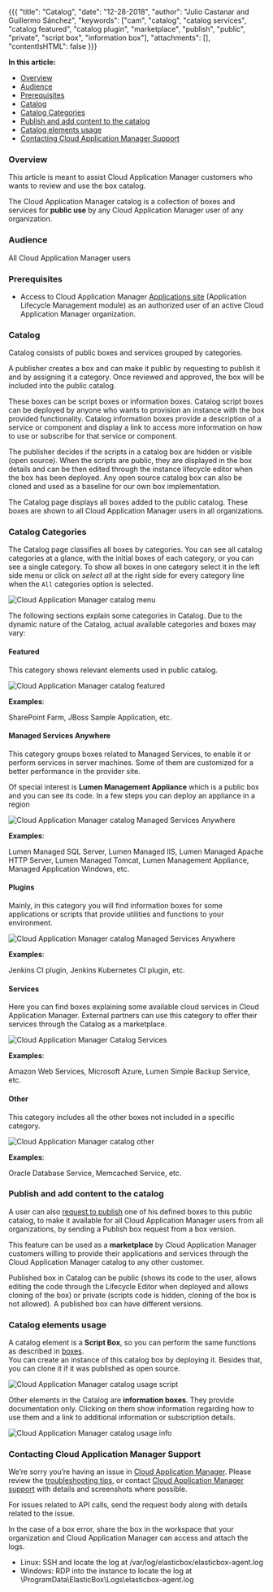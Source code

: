 {{{
"title": "Catalog",
"date": "12-28-2018",
"author": "Julio Castanar and Guillermo Sánchez",
"keywords": ["cam", "catalog", "catalog services", "catalog featured", "catalog plugin", "marketplace", "publish", "public", "private", "script box", "information box"],
"attachments": [],
"contentIsHTML": false
}}}

**In this article:**

* [Overview](#overview)
* [Audience](#audience)
* [Prerequisites](#prerequisites)
* [Catalog](#catalog)
* [Catalog Categories](#catalog-categories)
* [Publish and add content to the catalog](#publish-and-add-content-to-the-catalog)
* [Catalog elements usage](#catalog-elements-usage)
* [Contacting Cloud Application Manager Support](#contacting-cloud-application-manager-support)

### Overview

This article is meant to assist Cloud Application Manager customers who wants to review and use the box catalog.  

The Cloud Application Manager catalog is a collection of boxes and services for **public use** by any Cloud Application Manager user of any organization.

### Audience

All Cloud Application Manager users

### Prerequisites

* Access to Cloud Application Manager [Applications site](https://cam.ctl.io/#/dashboard) (Application Lifecycle Management module) as an authorized user of an active Cloud Application Manager organization.

### Catalog

Catalog consists of public boxes and services grouped by categories.

A publisher creates a box and can make it public by requesting to publish it and by assigning it a category. Once reviewed and approved, the box will be included into the public catalog.

These boxes can be script boxes or information boxes. Catalog script boxes can be deployed by anyone who wants to provision an instance with the box provided functionality. Catalog information boxes provide a description of a service or component and display a link to access more information on how to use or subscribe for that service or component.

The publisher decides if the scripts in a catalog box are hidden or visible (open source). When the scripts are public, they are displayed in the box details and can be then edited through the instance lifecycle editor when the box has been deployed. Any open source catalog box can also be cloned and used as a baseline for our own box implementation.

The Catalog page displays all boxes added to the public catalog. These boxes are shown to all Cloud Application Manager users in all organizations.

### Catalog Categories

The Catalog page classifies all boxes by categories. You can see all catalog categories at a glance, with the initial boxes of each category, or you can see a single category. To show all boxes in one category select it in the left side menu or click on *select all* at the right side for every category line when the `All` categories option is selected.  

![Cloud Application Manager catalog menu](../../images/cloud-application-manager/getting-started-login-9.png)

The following sections explain some categories in Catalog. Due to the dynamic nature of the Catalog, actual available categories and boxes may vary:

#### Featured

This category shows relevant elements used in public catalog.

![Cloud Application Manager catalog featured](../../images/cloud-application-manager/catalog/cam-catalog-featured.png)

**Examples**:

SharePoint Farm, JBoss Sample Application, etc.

#### Managed Services Anywhere

This category groups boxes related to Managed Services, to enable it or perform services in server machines. Some of them are customized for a better performance in the provider site.

Of special interest is **Lumen Management Appliance** which is a public box and you can see its code. In a few steps you can deploy an appliance in a region

![Cloud Application Manager catalog Managed Services Anywhere](../../images/cloud-application-manager/catalog/cam-catalog-managed-services.png)

**Examples**:

Lumen Managed SQL Server, Lumen Managed IIS, Lumen Managed Apache HTTP Server, Lumen Managed Tomcat, Lumen Management Appliance, Managed Application Windows, etc.

#### Plugins

Mainly, in this category you will find information boxes for some applications or scripts that provide utilities and functions to your environment.

![Cloud Application Manager catalog Managed Services Anywhere](../../images/cloud-application-manager/catalog/cam-catalog-plugins.png)

**Examples**:

Jenkins CI plugin, Jenkins Kubernetes CI plugin, etc.

#### Services

Here you can find boxes explaining some available cloud services in Cloud Application Manager. External partners can use this category to offer their services through the Catalog as a marketplace.

![Cloud Application Manager Catalog Services](../../images/cloud-application-manager/catalog/cam-catalog-services.png)

**Examples**:

Amazon Web Services, Microsoft Azure, Lumen Simple Backup Service, etc.

#### Other

This category includes all the other boxes not included in a specific category.

![Cloud Application Manager catalog other](../../images/cloud-application-manager/catalog/cam-catalog-other.png)

**Examples**:

Oracle Database Service, Memcached Service, etc.

### Publish and add content to the catalog

A user can also [request to publish](../Tutorials/publish-script-box.md) one of his defined boxes to this public catalog, to make it available for all Cloud Application Manager users from all organizations, by sending a Publish box request from a box version.

This feature can be used as a **marketplace** by Cloud Application Manager customers willing to provide their applications and services through the Cloud Application Manager catalog to any other customer.

Published box in Catalog can be public (shows its code to the user, allows editing the code through the Lifecycle Editor when deployed and allows cloning of the box) or private (scripts code is hidden, cloning of the box is not allowed). A published box can have different versions.

### Catalog elements usage

A catalog element is a **Script Box**, so you can perform the same functions as described in [boxes](boxes.md).  
You can create an instance of this catalog box by deploying it. Besides that, you can clone it if it was published as open source.

![Cloud Application Manager catalog usage script](../../images/cloud-application-manager/catalog/cam-catalog-usage1.png)

Other elements in the Catalog are **information boxes**. They provide documentation only. Clicking on them show information regarding how to use them and a link to additional information or subscription details.

![Cloud Application Manager catalog usage info](../../images/cloud-application-manager/catalog/cam-catalog-usage2.png)

### Contacting Cloud Application Manager Support

We’re sorry you’re having an issue in [Cloud Application Manager](https://www.ctl.io/cloud-application-manager/). Please review the [troubleshooting tips](../Troubleshooting/troubleshooting-tips.md), or contact [Cloud Application Manager support](mailto:incident@CenturyLink.com) with details and screenshots where possible.

For issues related to API calls, send the request body along with details related to the issue.

In the case of a box error, share the box in the workspace that your organization and Cloud Application Manager can access and attach the logs.

* Linux: SSH and locate the log at /var/log/elasticbox/elasticbox-agent.log
* Windows: RDP into the instance to locate the log at \ProgramData\ElasticBox\Logs\elasticbox-agent.log
